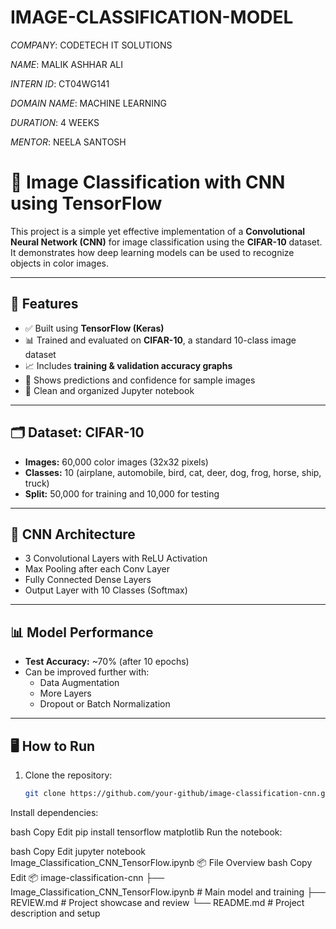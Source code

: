 # IMAGE-CLASSIFICATION-MODEL

*COMPANY*: CODETECH IT SOLUTIONS

*NAME*: MALIK ASHHAR ALI

*INTERN ID*: CT04WG141

*DOMAIN NAME*: MACHINE LEARNING

*DURATION*: 4 WEEKS

*MENTOR*: NEELA SANTOSH

# 🧠 Image Classification with CNN using TensorFlow

This project is a simple yet effective implementation of a **Convolutional Neural Network (CNN)** for image classification using the **CIFAR-10** dataset. It demonstrates how deep learning models can be used to recognize objects in color images.

---

## 🚀 Features

- ✅ Built using **TensorFlow (Keras)**
- 📊 Trained and evaluated on **CIFAR-10**, a standard 10-class image dataset
- 📈 Includes **training & validation accuracy graphs**
- 🧪 Shows predictions and confidence for sample images
- 📁 Clean and organized Jupyter notebook

---

## 🗂️ Dataset: CIFAR-10

- **Images:** 60,000 color images (32x32 pixels)
- **Classes:** 10 (airplane, automobile, bird, cat, deer, dog, frog, horse, ship, truck)
- **Split:** 50,000 for training and 10,000 for testing

---

## 🧱 CNN Architecture

- 3 Convolutional Layers with ReLU Activation
- Max Pooling after each Conv Layer
- Fully Connected Dense Layers
- Output Layer with 10 Classes (Softmax)

---

## 📊 Model Performance

- **Test Accuracy:** ~70% (after 10 epochs)
- Can be improved further with:
  - Data Augmentation
  - More Layers
  - Dropout or Batch Normalization

---

## 🖥️ How to Run

1. Clone the repository:
   ```bash
   git clone https://github.com/your-github/image-classification-cnn.git
Install dependencies:

bash
Copy
Edit
pip install tensorflow matplotlib
Run the notebook:

bash
Copy
Edit
jupyter notebook Image_Classification_CNN_TensorFlow.ipynb
📦 File Overview
bash
Copy
Edit
📦 image-classification-cnn
├── Image_Classification_CNN_TensorFlow.ipynb  # Main model and training
├── REVIEW.md                                  # Project showcase and review
└── README.md                                  # Project description and setup
